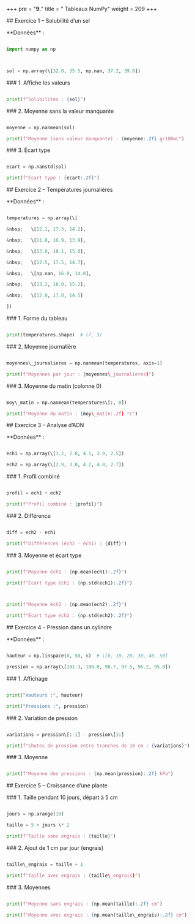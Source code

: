 +++
pre = "**9.**"
title = " Tableaux NumPy"
weight = 209
+++





\## Exercice 1 – Solubilité d’un sel



\*\*Données\*\* :



```python

import numpy as np



sol = np.array(\[32.0, 35.5, np.nan, 37.2, 39.0])

```



\### 1. Affiche les valeurs



```python

print(f"Solubilités : {sol}")

```



\### 2. Moyenne sans la valeur manquante



```python

moyenne = np.nanmean(sol)

print(f"Moyenne (sans valeur manquante) : {moyenne:.2f} g/100mL")

```



\### 3. Écart type



```python

ecart = np.nanstd(sol)

print(f"Écart type : {ecart:.2f}")

```





\## Exercice 2 – Températures journalières



\*\*Données\*\* :



```python

temperatures = np.array(\[

&nbsp;   \[12.1, 17.3, 14.2],

&nbsp;   \[11.8, 16.9, 13.9],

&nbsp;   \[13.0, 18.1, 15.0],

&nbsp;   \[12.5, 17.5, 14.7],

&nbsp;   \[np.nan, 16.0, 14.0],

&nbsp;   \[13.2, 18.0, 15.2],

&nbsp;   \[12.0, 17.0, 14.5]

])

```



\### 1. Forme du tableau



```python

print(temperatures.shape)  # (7, 3)

```



\### 2. Moyenne journalière



```python

moyennes\_journalieres = np.nanmean(temperatures, axis=1)

print(f"Moyennes par jour : {moyennes\_journalieres}")

```



\### 3. Moyenne du matin (colonne 0)



```python

moy\_matin = np.nanmean(temperatures\[:, 0])

print(f"Moyenne du matin : {moy\_matin:.2f} °C")

```





\## Exercice 3 – Analyse d’ADN



\*\*Données\*\* :



```python

ech1 = np.array(\[3.2, 2.8, 4.1, 3.9, 2.5])

ech2 = np.array(\[2.9, 3.0, 4.2, 4.0, 2.7])

```



\### 1. Profil combiné



```python

profil = ech1 + ech2

print(f"Profil combiné : {profil}")

```





\### 2. Différence



```python

diff = ech2 - ech1

print(f"Différences (éch2 - éch1) : {diff}")

```





\### 3. Moyenne et écart type



```python

print(f"Moyenne éch1 : {np.mean(ech1):.2f}")

print(f"Écart type éch1 : {np.std(ech1):.2f}")



print(f"Moyenne éch2 : {np.mean(ech2):.2f}")

print(f"Écart type éch2 : {np.std(ech2):.2f}")

```





\## Exercice 4 – Pression dans un cylindre



\*\*Données\*\* :



```python

hauteur = np.linspace(0, 50, 6)  # \[0, 10, 20, 30, 40, 50]

pression = np.array(\[101.3, 100.0, 98.7, 97.5, 96.2, 95.0])

```



\### 1. Affichage



```python

print("Hauteurs :", hauteur)

print("Pressions :", pression)

```



\### 2. Variation de pression



```python

variations = pression\[:-1] - pression\[1:]

print(f"Chutes de pression entre tranches de 10 cm : {variations}")

```



\### 3. Moyenne



```python

print(f"Moyenne des pressions : {np.mean(pression):.2f} kPa")

```





\## Exercice 5 – Croissance d’une plante



\### 1. Taille pendant 10 jours, départ à 5 cm



```python

jours = np.arange(10)

taille = 5 + jours \* 2

print(f"Taille sans engrais : {taille}")

```



\### 2. Ajout de 1 cm par jour (engrais)



```python

taille\_engrais = taille + 1

print(f"Taille avec engrais : {taille\_engrais}")

```



\### 3. Moyennes



```python

print(f"Moyenne sans engrais : {np.mean(taille):.2f} cm")

print(f"Moyenne avec engrais : {np.mean(taille\_engrais):.2f} cm")

```

